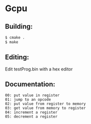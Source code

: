 # Gcpu
## Building:
```bash
$ cmake .
$ make
```
## Editing:
Edit testProg.bin with a hex editor

## Documentation:
```
00: put value in register
01: jump to an opcode
02: put value from register to memory
03: get value from memory to register
04: increment a register
05: decrement a register
```
